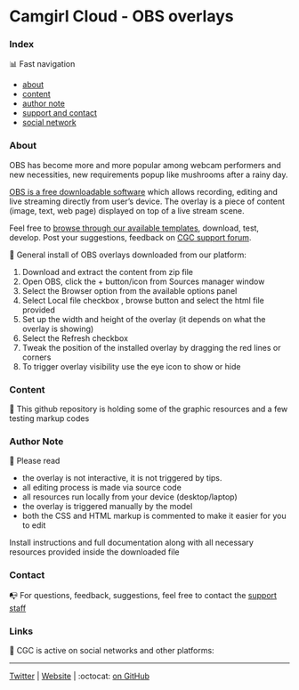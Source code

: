 # Camgirl Cloud - OBS overlays 




### Index

:bar_chart: Fast navigation

* [about](README.md#about)
* [content](README.md#content)
* [author note](README.md#author-note)
* [support and contact](README.md#contact)
* [social network](README.md#links)



### About


OBS has become more and more popular among webcam performers and new necessities, new requirements popup like mushrooms after a rainy day.

[OBS is a free downloadable software](https://obsproject.com/) which allows recording, editing and live streaming directly from user’s device.
The overlay is a piece of content (image, text, web page) displayed on top of a live stream scene.

Feel free to [browse through our available templates](https://github.com/cssmfc/obs/tree/master/obs_overlays), download, test, develop. Post your suggestions, feedback on [CGC support forum](https://camgirl.cloud/support/forum/download/obs-overlays/).

:wrench: General install of OBS overlays downloaded from our platform:
1. Download and extract the content from zip file
2. Open OBS, click the + button/icon from Sources manager window
3. Select the Browser option from the available options panel
4. Select Local file checkbox , browse button and select the html file provided
5. Set up the width and height of the overlay (it depends on what the overlay is showing)
6. Select the Refresh checkbox
7. Tweak the position of the installed overlay by dragging the red lines or corners
8. To trigger overlay visibility use the eye icon to show or hide




### Content

:open_file_folder: This github repository is holding some of the graphic resources and a few testing markup codes


### Author Note

:memo: Please read
* the overlay is not interactive, it is not triggered by tips.
* all editing process is made via source code
* all resources run locally from your device (desktop/laptop)
* the overlay is triggered manually by the model
* both the CSS and HTML markup is commented to make it easier for you to edit

Install instructions and full documentation along with all necessary resources provided inside the downloaded file

### Contact

:mailbox_with_no_mail: For questions, feedback, suggestions, feel free to contact the [support staff](https://camgirl.cloud/contact/) 


### Links 

:link: CGC is active on social networks and other platforms:

***

[Twitter](https://www.twitter.com/CSSMFC) | [Website](https://camgirl.cloud/) |  :octocat: [on GitHub](https://cssmfc.github.io/)
